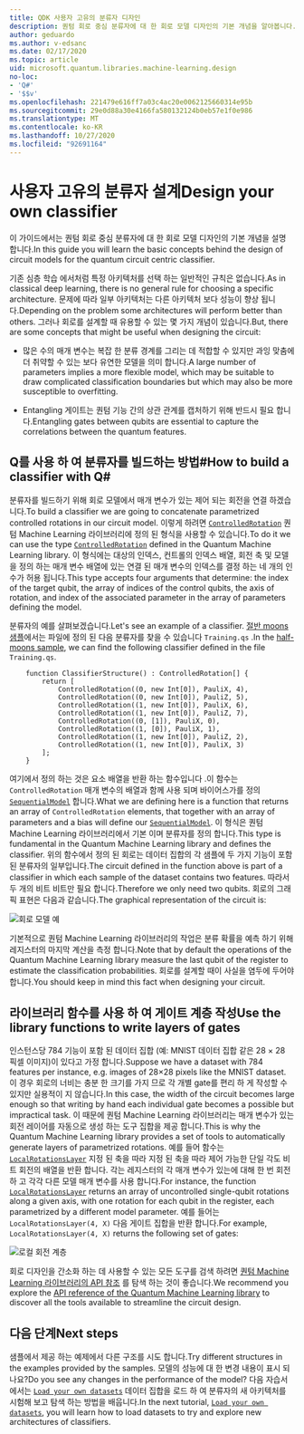 ```yaml
---
title: QDK 사용자 고유의 분류자 디자인
description: 퀀텀 회로 중심 분류자에 대 한 회로 모델 디자인의 기본 개념을 알아봅니다.
author: geduardo
ms.author: v-edsanc
ms.date: 02/17/2020
ms.topic: article
uid: microsoft.quantum.libraries.machine-learning.design
no-loc:
- 'Q#'
- '$$v'
ms.openlocfilehash: 221479e616ff7a03c4ac20e0062125660314e95b
ms.sourcegitcommit: 29e0d88a30e4166fa580132124b0eb57e1f0e986
ms.translationtype: MT
ms.contentlocale: ko-KR
ms.lasthandoff: 10/27/2020
ms.locfileid: "92691164"
---
```

# <a name="design-your-own-classifier"></a><span data-ttu-id="eb328-103">사용자 고유의 분류자 설계</span><span class="sxs-lookup"><span data-stu-id="eb328-103">Design your own classifier</span></span>

<span data-ttu-id="eb328-104">이 가이드에서는 퀀텀 회로 중심 분류자에 대 한 회로 모델 디자인의 기본 개념을 설명 합니다.</span><span class="sxs-lookup"><span data-stu-id="eb328-104">In this guide you will learn the basic concepts behind the design of circuit models for the quantum circuit centric classifier.</span></span>

<span data-ttu-id="eb328-105">기존 심층 학습 에서처럼 특정 아키텍처를 선택 하는 일반적인 규칙은 없습니다.</span><span class="sxs-lookup"><span data-stu-id="eb328-105">As in classical deep learning, there is no general rule for choosing a specific architecture.</span></span> <span data-ttu-id="eb328-106">문제에 따라 일부 아키텍처는 다른 아키텍처 보다 성능이 향상 됩니다.</span><span class="sxs-lookup"><span data-stu-id="eb328-106">Depending on the problem some architectures will perform better than others.</span></span> <span data-ttu-id="eb328-107">그러나 회로를 설계할 때 유용할 수 있는 몇 가지 개념이 있습니다.</span><span class="sxs-lookup"><span data-stu-id="eb328-107">But, there are some concepts that might be useful when designing the circuit:</span></span>

- <span data-ttu-id="eb328-108">많은 수의 매개 변수는 복잡 한 분류 경계를 그리는 데 적합할 수 있지만 과잉 맞춤에 더 취약할 수 있는 보다 유연한 모델을 의미 합니다.</span><span class="sxs-lookup"><span data-stu-id="eb328-108">A large number of parameters implies a more flexible model, which may be suitable to draw complicated classification boundaries but which may also be more susceptible to overfitting.</span></span>

- <span data-ttu-id="eb328-109">Entangling 게이트는 퀀텀 기능 간의 상관 관계를 캡처하기 위해 반드시 필요 합니다.</span><span class="sxs-lookup"><span data-stu-id="eb328-109">Entangling gates between qubits are essential to capture the correlations between the quantum features.</span></span>

## <a name="how-to-build-a-classifier-with-q"></a><span data-ttu-id="eb328-110">Q를 사용 하 여 분류자를 빌드하는 방법\#</span><span class="sxs-lookup"><span data-stu-id="eb328-110">How to build a classifier with Q\#</span></span>

<span data-ttu-id="eb328-111">분류자를 빌드하기 위해 회로 모델에서 매개 변수가 있는 제어 되는 회전을 연결 하겠습니다.</span><span class="sxs-lookup"><span data-stu-id="eb328-111">To build a classifier we are going to concatenate parametrized controlled rotations in our circuit model.</span></span> <span data-ttu-id="eb328-112">이렇게 하려면 [`ControlledRotation`](xref:Microsoft.Quantum.MachineLearning.ControlledRotation) 퀀텀 Machine Learning 라이브러리에 정의 된 형식을 사용할 수 있습니다.</span><span class="sxs-lookup"><span data-stu-id="eb328-112">To do it we can use the type [`ControlledRotation`](xref:Microsoft.Quantum.MachineLearning.ControlledRotation) defined in the Quantum Machine Learning library.</span></span> <span data-ttu-id="eb328-113">이 형식에는 대상의 인덱스, 컨트롤의 인덱스 배열, 회전 축 및 모델을 정의 하는 매개 변수 배열에 있는 연결 된 매개 변수의 인덱스를 결정 하는 네 개의 인수가 허용 됩니다.</span><span class="sxs-lookup"><span data-stu-id="eb328-113">This type accepts four arguments that determine: the index of the target qubit, the array of indices of the control qubits, the axis of rotation, and index of the associated parameter in the array of parameters defining the model.</span></span>

<span data-ttu-id="eb328-114">분류자의 예를 살펴보겠습니다.</span><span class="sxs-lookup"><span data-stu-id="eb328-114">Let's see an example of a classifier.</span></span> <span data-ttu-id="eb328-115">[절반 moons 샘플](https://github.com/microsoft/Quantum/tree/main/samples/machine-learning/half-moons)에서는 파일에 정의 된 다음 분류자를 찾을 수 있습니다 `Training.qs` .</span><span class="sxs-lookup"><span data-stu-id="eb328-115">In the [half-moons sample](https://github.com/microsoft/Quantum/tree/main/samples/machine-learning/half-moons), we can find the following classifier defined in the file `Training.qs`.</span></span>

```qsharp
    function ClassifierStructure() : ControlledRotation[] {
        return [
            ControlledRotation((0, new Int[0]), PauliX, 4),
            ControlledRotation((0, new Int[0]), PauliZ, 5),
            ControlledRotation((1, new Int[0]), PauliX, 6),
            ControlledRotation((1, new Int[0]), PauliZ, 7),
            ControlledRotation((0, [1]), PauliX, 0),
            ControlledRotation((1, [0]), PauliX, 1),
            ControlledRotation((1, new Int[0]), PauliZ, 2),
            ControlledRotation((1, new Int[0]), PauliX, 3)
        ];
    }
 ```

<span data-ttu-id="eb328-116">여기에서 정의 하는 것은 요소 배열을 반환 하는 함수입니다 .이 함수는 `ControlledRotation` 매개 변수의 배열과 함께 사용 되며 바이어스가를 정의 [`SequentialModel`](xref:Microsoft.Quantum.MachineLearning.SequentialModel) 합니다.</span><span class="sxs-lookup"><span data-stu-id="eb328-116">What we are defining here is a function that returns an array of `ControlledRotation` elements, that together with an array of parameters and a bias will define our [`SequentialModel`](xref:Microsoft.Quantum.MachineLearning.SequentialModel).</span></span> <span data-ttu-id="eb328-117">이 형식은 퀀텀 Machine Learning 라이브러리에서 기본 이며 분류자를 정의 합니다.</span><span class="sxs-lookup"><span data-stu-id="eb328-117">This type is fundamental in the Quantum Machine Learning library and defines the classifier.</span></span> <span data-ttu-id="eb328-118">위의 함수에서 정의 된 회로는 데이터 집합의 각 샘플에 두 가지 기능이 포함 된 분류자의 일부입니다.</span><span class="sxs-lookup"><span data-stu-id="eb328-118">The circuit defined in the function above is part of a classifier in which each sample of the dataset contains two features.</span></span> <span data-ttu-id="eb328-119">따라서 두 개의 비트 비트만 필요 합니다.</span><span class="sxs-lookup"><span data-stu-id="eb328-119">Therefore we only need two qubits.</span></span> <span data-ttu-id="eb328-120">회로의 그래픽 표현은 다음과 같습니다.</span><span class="sxs-lookup"><span data-stu-id="eb328-120">The graphical representation of the circuit is:</span></span>

 ![회로 모델 예](~/media/circuit_model_1.PNG)

<span data-ttu-id="eb328-122">기본적으로 퀀텀 Machine Learning 라이브러리의 작업은 분류 확률을 예측 하기 위해 레지스터의 마지막 계산을 측정 합니다.</span><span class="sxs-lookup"><span data-stu-id="eb328-122">Note that by default the operations of the Quantum Machine Learning library measure the last qubit of the register to estimate the classification probabilities.</span></span> <span data-ttu-id="eb328-123">회로를 설계할 때이 사실을 염두에 두어야 합니다.</span><span class="sxs-lookup"><span data-stu-id="eb328-123">You should keep in mind this fact when designing your circuit.</span></span>

## <a name="use-the-library-functions-to-write-layers-of-gates"></a><span data-ttu-id="eb328-124">라이브러리 함수를 사용 하 여 게이트 계층 작성</span><span class="sxs-lookup"><span data-stu-id="eb328-124">Use the library functions to write layers of gates</span></span>

<span data-ttu-id="eb328-125">인스턴스당 784 기능이 포함 된 데이터 집합 (예: MNIST 데이터 집합 같은 28 × 28 픽셀 이미지)이 있다고 가정 합니다.</span><span class="sxs-lookup"><span data-stu-id="eb328-125">Suppose we have a dataset with 784 features per instance, e.g. images of 28×28 pixels like the MNIST dataset.</span></span> <span data-ttu-id="eb328-126">이 경우 회로의 너비는 충분 한 크기를 가지 므로 각 개별 gate를 편리 하 게 작성할 수 있지만 실용적이 지 않습니다.</span><span class="sxs-lookup"><span data-stu-id="eb328-126">In this case, the width of the circuit becomes large enough so that writing by hand each individual gate becomes a possible but impractical task.</span></span> <span data-ttu-id="eb328-127">이 때문에 퀀텀 Machine Learning 라이브러리는 매개 변수가 있는 회전 레이어를 자동으로 생성 하는 도구 집합을 제공 합니다.</span><span class="sxs-lookup"><span data-stu-id="eb328-127">This is why the Quantum Machine Learning library provides a set of tools to automatically generate layers of parametrized rotations.</span></span> <span data-ttu-id="eb328-128">예를 들어 함수는 [`LocalRotationsLayer`](xref:Microsoft.Quantum.MachineLearning.LocalRotationsLayer) 지정 된 축을 따라 지정 된 축을 따라 제어 가능한 단일 각도 비트 회전의 배열을 반환 합니다. 각는 레지스터의 각 매개 변수가 있는에 대해 한 번 회전 하 고 각각 다른 모델 매개 변수를 사용 합니다.</span><span class="sxs-lookup"><span data-stu-id="eb328-128">For instance, the function [`LocalRotationsLayer`](xref:Microsoft.Quantum.MachineLearning.LocalRotationsLayer) returns an array of uncontrolled single-qubit rotations along a given axis, with one rotation for each qubit in the register, each parametrized by a different model parameter.</span></span> <span data-ttu-id="eb328-129">예를 들어는 `LocalRotationsLayer(4, X)` 다음 게이트 집합을 반환 합니다.</span><span class="sxs-lookup"><span data-stu-id="eb328-129">For example, `LocalRotationsLayer(4, X)` returns the following set of gates:</span></span>

 ![로컬 회전 계층](~/media/local_rotations_layer.PNG)

<span data-ttu-id="eb328-131">회로 디자인을 간소화 하는 데 사용할 수 있는 모든 도구를 검색 하려면 [퀀텀 Machine Learning 라이브러리의 API 참조](xref:Microsoft.Quantum.MachineLearning) 를 탐색 하는 것이 좋습니다.</span><span class="sxs-lookup"><span data-stu-id="eb328-131">We recommend you explore the [API reference of the Quantum Machine Learning library](xref:Microsoft.Quantum.MachineLearning) to discover all the tools available to streamline the circuit design.</span></span>

## <a name="next-steps"></a><span data-ttu-id="eb328-132">다음 단계</span><span class="sxs-lookup"><span data-stu-id="eb328-132">Next steps</span></span>

 <span data-ttu-id="eb328-133">샘플에서 제공 하는 예제에서 다른 구조를 시도 합니다.</span><span class="sxs-lookup"><span data-stu-id="eb328-133">Try different structures in the examples provided by the samples.</span></span> <span data-ttu-id="eb328-134">모델의 성능에 대 한 변경 내용이 표시 되나요?</span><span class="sxs-lookup"><span data-stu-id="eb328-134">Do you see any changes in the performance of the model?</span></span> <span data-ttu-id="eb328-135">다음 자습서에서는 [`Load your own datasets`](xref:microsoft.quantum.libraries.machine-learning.load) 데이터 집합을 로드 하 여 분류자의 새 아키텍처를 시험해 보고 탐색 하는 방법을 배웁니다.</span><span class="sxs-lookup"><span data-stu-id="eb328-135">In the next tutorial, [`Load your own datasets`](xref:microsoft.quantum.libraries.machine-learning.load), you will learn how to load datasets to try and explore new architectures of classifiers.</span></span>

